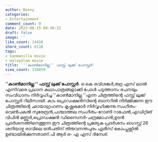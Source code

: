 ```yaml
---
author: Bonny
categories:
- Entertainment
comment_count: 0
date: 2023-08-15 09:30:22
draft: false
image: ''
like_count: 14410
share_count: 6116
tags:
- kanmanilla movie
- malayalam movie
title: '''കാൺമാനില്ല'' ഫസ്റ്റ് ലുക്ക് പോസ്റ്റർ'
view_count: 310859
---
```


'**'കാൺമാനില്ല '' ഫസ്റ്റ് ലുക്ക് പോസ്റ്റർ.** ഒ കെ രവിശങ്കർ,രുദ്ര എസ്‌ ലാൽ എന്നിവരെ പ്രധാന കഥാപാത്രങ്ങളാക്കി പോൾ പട്ടത്താനം രചനയും സംവിധാനം നിർവ്വഹിച്ച ''കാൺമാനില്ല ''എന്ന ചിത്രത്തിന്റെ ഫസ്റ്റ് ലുക്ക് പോസ്റ്റർ റിലീസായി. കാം പ്രൊഡക്ഷൻസിന്റെ ബാനറിൽ നിർമ്മിക്കുന്ന ഈ ചിത്രത്തിന്റെ ഛായാഗ്രഹണം കൃഷ്ണകുമാർ നിർവ്വഹിക്കുന്നു.സംഗീതം-വെൺപകൽ സുരേന്ദ്രൻ,പശ്ചാത്തല സംഗീതം-റോണി റാഫേൽ,എഡിറ്റിങ് വിപിൻ മണ്ണൂർ,പ്രൊഡക്ഷൻ ഡിസൈനർ-ചന്ദ്രമോഹൻ,ഉടൻ പ്രദർശനത്തിനെത്തുന്ന ഈ ചിത്രത്തിന്റെ പ്രത്യേക പ്രദർശനം ഓഗസ്റ്റ് 26 ശനിയാഴ്ച രാവിലെ ഒൻപതിന് തിരുവനന്തപുരം ഏരീസ് കോംപ്ലക്സിൽ ഉണ്ടായിരിക്കുന്നതാണ്.പി ആർ ഒ- എ എസ് ദിനേശ്.